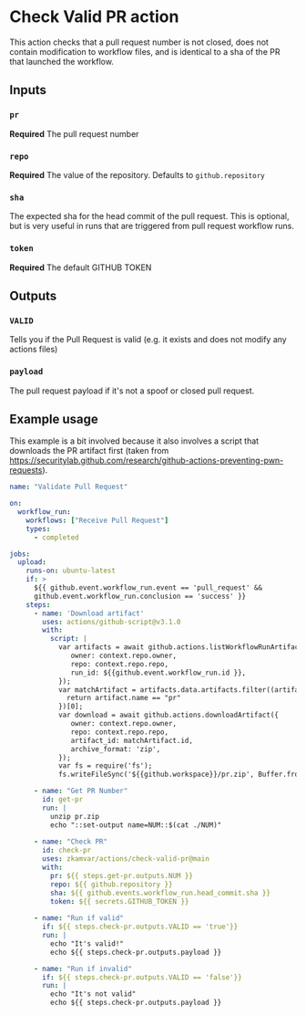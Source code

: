 # Check Valid PR action

This action checks that a pull request number is not closed, does not contain modification to workflow files, and is identical to a sha of the PR that launched the workflow.

## Inputs

### `pr`

**Required** The pull request number

### `repo`

**Required** The value of the repository. Defaults to `github.repository`

### `sha`

The expected sha for the head commit of the pull request. This is optional, but
is very useful in runs that are triggered from pull request workflow runs.

### `token`

**Required** The default GITHUB TOKEN 

## Outputs

### `VALID`

Tells you if the Pull Request is valid (e.g. it exists and does not modify any actions files)

### `payload`

The pull request payload if it's not a spoof or closed pull request. 

## Example usage

This example is a bit involved because it also involves a script that downloads the PR artifact first (taken from https://securitylab.github.com/research/github-actions-preventing-pwn-requests).

```yaml
name: "Validate Pull Request"

on:
  workflow_run:
    workflows: ["Receive Pull Request"]
    types:
      - completed

jobs:
  upload:
    runs-on: ubuntu-latest
    if: >
      ${{ github.event.workflow_run.event == 'pull_request' &&
      github.event.workflow_run.conclusion == 'success' }}
    steps:
      - name: 'Download artifact'
        uses: actions/github-script@v3.1.0
        with:
          script: |
            var artifacts = await github.actions.listWorkflowRunArtifacts({
               owner: context.repo.owner,
               repo: context.repo.repo,
               run_id: ${{github.event.workflow_run.id }},
            });
            var matchArtifact = artifacts.data.artifacts.filter((artifact) => {
              return artifact.name == "pr"
            })[0];
            var download = await github.actions.downloadArtifact({
               owner: context.repo.owner,
               repo: context.repo.repo,
               artifact_id: matchArtifact.id,
               archive_format: 'zip',
            });
            var fs = require('fs');
            fs.writeFileSync('${{github.workspace}}/pr.zip', Buffer.from(download.data));

      - name: "Get PR Number"
        id: get-pr
        run: |
          unzip pr.zip
          echo "::set-output name=NUM::$(cat ./NUM)"
      
      - name: "Check PR"
        id: check-pr
        uses: zkamvar/actions/check-valid-pr@main
        with:
          pr: ${{ steps.get-pr.outputs.NUM }}
          repo: ${{ github.repository }}
          sha: ${{ github.events.workflow_run.head_commit.sha }}
          token: ${{ secrets.GITHUB_TOKEN }}
          
      - name: "Run if valid"
        if: ${{ steps.check-pr.outputs.VALID == 'true'}}
        run: |
          echo "It's valid!"
          echo ${{ steps.check-pr.outputs.payload }}

      - name: "Run if invalid"
        if: ${{ steps.check-pr.outputs.VALID == 'false'}}
        run: |
          echo "It's not valid"
          echo ${{ steps.check-pr.outputs.payload }}
```

